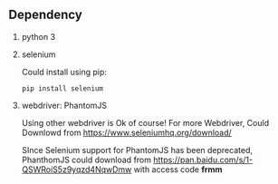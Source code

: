 ## Dependency

1. python 3

2. selenium

   Could install using pip:

   ```
   pip install selenium
   ```

3. webdriver: PhantomJS

   Using other webdriver is Ok of course! For more Webdriver, Could Downlowd from https://www.seleniumhq.org/download/

   SInce Selenium support for PhantomJS has been deprecated, PhanthomJS could download from  https://pan.baidu.com/s/1-QSWRoiS5z9yqzd4NqwDmw  with access code **frmm** 